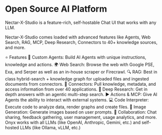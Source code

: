 <h1> Open Source AI Platform </h1>

Nectar-X-Studio is a feature-rich, self-hostable Chat UI that works with any LLM.

Nectar-X-Studio comes loaded with advanced features like Agents, Web Search, RAG, MCP, Deep Research, Connectors to 40+ knowledge sources, and more.

⭐ Features
🤖 Custom Agents: Build AI Agents with unique instructions, knowledge and actions.
🌍 Web Search: Browse the web with Google PSE, Exa, and Serper as well as an in-house scraper or Firecrawl.
🔍 RAG: Best in class hybrid-search + knowledge graph for uploaded files and ingested documents from connectors.
🔄 Connectors: Pull knowledge, metadata, and access information from over 40 applications.
🔬 Deep Research: Get in depth answers with an agentic multi-step search.
▶️ Actions & MCP: Give AI Agents the ability to interact with external systems.
💻 Code Interpreter: Execute code to analyze data, render graphs and create files.
🎨 Image Generation: Generate images based on user prompts.
👥 Collaboration: Chat sharing, feedback gathering, user management, usage analytics, and more.
Onyx works with all LLMs (like OpenAI, Anthropic, Gemini, etc.) and self-hosted LLMs (like Ollama, vLLM, etc.)
